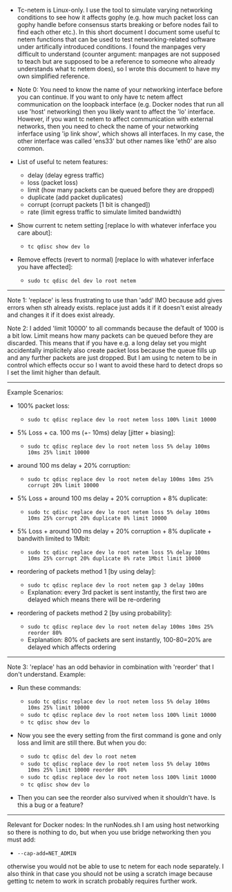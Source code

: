 * Tc-netem is Linux-only. I use the tool to simulate varying networking conditions to see how it affects gophy (e.g. how much packet loss can gophy handle before consensus starts breaking or before nodes fail to find each other etc.). In this short document I document some useful tc netem functions that can be used to test networking-related software under artifically introduced conditions. I found the manpages very difficult to understand (counter argument: manpages are not supposed to teach but are supposed to be a reference to someone who already understands what tc netem does), so I wrote this document to have my own simplified reference.

* Note 0: You need to know the name of your networking interface before you can continue. If you want to only have tc netem affect communication on the loopback interface (e.g. Docker nodes that run all use 'host' networking) then you likely want to affect the 'lo' interface. However, if you want tc netem to affect communication with external networks, then you need to check the name of your networking inferface using 'ip link show', which shows all interfaces. In my case, the other interface was called 'ens33' but other names like 'eth0' are also common.

* List of useful tc netem features:
	* delay (delay egress traffic)
	* loss (packet loss)
	* limit (how many packets can be queued before they are dropped)
	* duplicate (add packet duplicates)
	* corrupt (corrupt packets [1 bit is changed])
	* rate (limit egress traffic to simulate limited bandwidth)

* Show current tc netem setting [replace lo with whatever inferface you care about]:
	* ``` tc qdisc show dev lo ```

* Remove effects (revert to normal) [replace lo with whatever inferface you have affected]:
	* ``` sudo tc qdisc del dev lo root netem ```

---

Note 1: 'replace' is less frustrating to use than 'add' IMO because add gives errors when sth already exists. replace just adds it if it doesn't exist already and changes it if it does exist already.

Note 2: I added 'limit 10000' to all commands because the default of 1000 is a bit low. Limit means how many packets can be queued before they are discarded. This means that if you have e.g. a long delay set you might accidentally implicitely also create packet loss because the queue fills up and any further packets are just dropped. But I am using tc netem to be in control which effects occur so I want to avoid these hard to detect drops so I set the limit higher than default.

---

Example Scenarios:

* 100% packet loss:
	* ``` sudo tc qdisc replace dev lo root netem loss 100% limit 10000 ```

* 5% Loss + ca. 100 ms (+- 10ms) delay [jitter + biasing]:
	* ``` sudo tc qdisc replace dev lo root netem loss 5% delay 100ms 10ms 25% limit 10000 ```

* around 100 ms delay + 20% corruption: 
	* ``` sudo tc qdisc replace dev lo root netem delay 100ms 10ms 25% corrupt 20% limit 10000 ```

* 5% Loss + around 100 ms delay + 20% corruption + 8% duplicate: 
	* ``` sudo tc qdisc replace dev lo root netem loss 5% delay 100ms 10ms 25% corrupt 20% duplicate 8% limit 10000 ```

* 5% Loss + around 100 ms delay + 20% corruption + 8% duplicate + bandwith limited to 1Mbit: 
	* ``` sudo tc qdisc replace dev lo root netem loss 5% delay 100ms 10ms 25% corrupt 20% duplicate 8% rate 1Mbit limit 10000 ```

* reordering of packets method 1 [by using delay]:
	* ``` sudo tc qdisc replace dev lo root netem gap 3 delay 100ms ```
	* Explanation: every 3rd packet is sent instantly, the first two are delayed which means there will be re-ordering

* reordering of packets method 2 [by using probability]:
	* ``` sudo tc qdisc replace dev lo root netem delay 100ms 10ms 25% reorder 80% ```
	* Explanation: 80% of packets are sent instantly, 100-80=20% are delayed which affects ordering

----

Note 3: 'replace' has an odd behavior in combination with 'reorder' that I don't understand. Example:
* Run these commands:
	* ``` sudo tc qdisc replace dev lo root netem loss 5% delay 100ms 10ms 25% limit 10000 ```
	* ``` sudo tc qdisc replace dev lo root netem loss 100% limit 10000 ```
	* ``` tc qdisc show dev lo ```

* Now you see the every setting from the first command is gone and only loss and limit are still there. But when you do:

	* ``` sudo tc qdisc del dev lo root netem ```
	* ``` sudo tc qdisc replace dev lo root netem loss 5% delay 100ms 10ms 25% limit 10000 reorder 80% ```
	* ``` sudo tc qdisc replace dev lo root netem loss 100% limit 10000 ```
	* ``` tc qdisc show dev lo ```

* Then you can see the reorder also survived when it shouldn't have. Is this a bug or a feature?

---

Relevant for Docker nodes: In the runNodes.sh I am using host networking so there is nothing to do, but when you use bridge networking then you must add:

* ``` --cap-add=NET_ADMIN ``` 

otherwise you would not be able to use tc netem for each node separately. I also think in that case you should not be using a scratch image because getting
tc netem to work in scratch probably requires further work.

